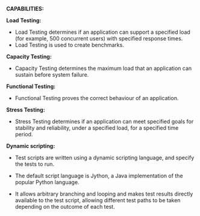 
<b>CAPABILITIES:</b>

<b>Load Testing:</b>

- Load Testing determines if an application can support a specified load (for example, 500 concurrent users) with specified response times.
-  Load Testing is used to create benchmarks.

<b>Capacity Testing:</b>

- Capacity Testing determines the maximum load that an application can sustain before system failure.

<b>Functional Testing:</b>

- Functional Testing proves the correct behaviour of an application.

<b>Stress Testing:</b>

- Stress Testing determines if an application can meet specified goals for stability and reliability, under a specified load, for a specified time period.

<b>Dynamic scripting:</b>

- Test scripts are written using a dynamic scripting language, and specify the tests to run. 

- The default script language is Jython, a Java implementation of the popular Python language. 
 
- It allows arbitrary branching and looping and makes test results directly available to the test script, allowing different test paths to be taken depending on the outcome of each test.
